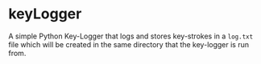 # keyLogger

A simple Python Key-Logger that logs and stores key-strokes in a `log.txt` file which will be created in the same directory that the key-logger is run from. 
